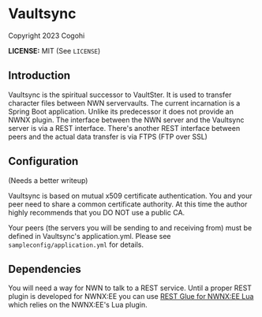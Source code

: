 # Vaultsync

Copyright 2023 Cogohi

**LICENSE:** MIT (See `LICENSE`)

## Introduction

Vaultsync is the spiritual successor to VaultSter.  It is used to transfer character files between NWN servervaults.  The current incarnation is a Spring Boot application.  Unlike its predecessor it does not provide an NWNX plugin.  The interface between the NWN server and the Vaultsync server is via a REST interface.  There's another REST interface between peers and the actual data transfer is via FTPS (FTP over SSL)

## Configuration

(Needs a better writeup)

Vaultsync is based on mutual x509 certificate authentication.  You and your peer need to share a common certificate authority.  At this time the author highly recommends that you DO NOT use a public CA.

Your peers (the servers you will be sending to and receiving from) must be defined in Vaultsync's application.yml.  Please see `sampleconfig/application.yml` for details.

## Dependencies

You will need a way for NWN to talk to a REST service.  Until a proper REST plugin is developed for NWNX:EE you can use [REST Glue for NWNX:EE Lua](https://github.com/Cogohi/REST-glue-for-NWNX-Lua) which relies on the NWNX:EE's Lua plugin.
